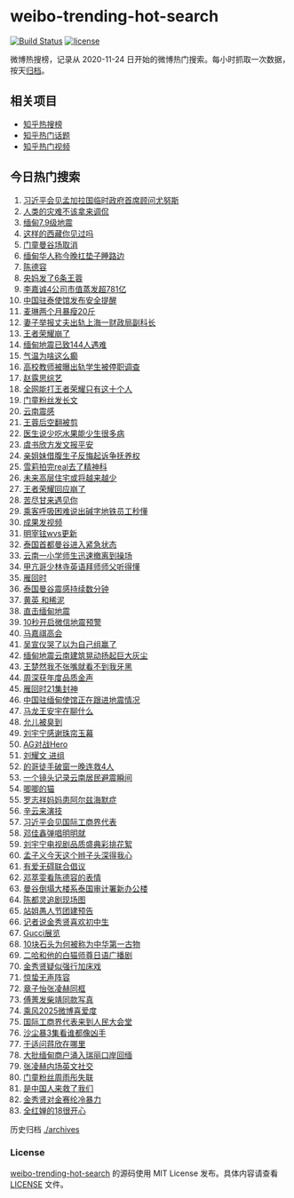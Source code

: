 # weibo-trending-hot-search

[![Build Status](https://github.com/justjavac/weibo-trending-hot-search/workflows/ci/badge.svg?branch=master)](https://github.com/justjavac/weibo-trending-hot-search/actions)
[![license](https://img.shields.io/github/license/justjavac/weibo-trending-hot-search)](https://github.com/justjavac/weibo-trending-hot-search/blob/master/LICENSE)

微博热搜榜，记录从 2020-11-24 日开始的微博热门搜索。每小时抓取一次数据，按天[归档](./archives)。

## 相关项目

- [知乎热搜榜](https://github.com/justjavac/zhihu-trending-top-search)
- [知乎热门话题](https://github.com/justjavac/zhihu-trending-hot-questions)
- [知乎热门视频](https://github.com/justjavac/zhihu-trending-hot-video)

## 今日热门搜索

<!-- BEGIN -->
<!-- 最后更新时间 Sat Mar 29 2025 04:38:47 GMT+0800 (China Standard Time) -->

1. [习近平会见孟加拉国临时政府首席顾问尤努斯](https://s.weibo.com//weibo?q=%23%E4%B9%A0%E8%BF%91%E5%B9%B3%E4%BC%9A%E8%A7%81%E5%AD%9F%E5%8A%A0%E6%8B%89%E5%9B%BD%E4%B8%B4%E6%97%B6%E6%94%BF%E5%BA%9C%E9%A6%96%E5%B8%AD%E9%A1%BE%E9%97%AE%E5%B0%A4%E5%8A%AA%E6%96%AF%23&Refer=new_time)
1. [人类的灾难不该拿来调侃](https://s.weibo.com//weibo?q=%23%E4%BA%BA%E7%B1%BB%E7%9A%84%E7%81%BE%E9%9A%BE%E4%B8%8D%E8%AF%A5%E6%8B%BF%E6%9D%A5%E8%B0%83%E4%BE%83%23&t=31&band_rank=1&Refer=top)
1. [缅甸7.9级地震](https://s.weibo.com//weibo?q=%E7%BC%85%E7%94%B87.9%E7%BA%A7%E5%9C%B0%E9%9C%87&t=31&band_rank=8&Refer=top)
1. [这样的西藏你见过吗](https://s.weibo.com//weibo?q=%23%E8%BF%99%E6%A0%B7%E7%9A%84%E8%A5%BF%E8%97%8F%E4%BD%A0%E8%A7%81%E8%BF%87%E5%90%97%23&t=31&band_rank=3&Refer=top)
1. [门童曼谷场取消](https://s.weibo.com//weibo?q=%23%E9%97%A8%E7%AB%A5%E6%9B%BC%E8%B0%B7%E5%9C%BA%E5%8F%96%E6%B6%88%23&t=31&band_rank=2&Refer=top)
1. [缅甸华人称今晚扛垫子睡路边](https://s.weibo.com//weibo?q=%23%E7%BC%85%E7%94%B8%E5%8D%8E%E4%BA%BA%E7%A7%B0%E4%BB%8A%E6%99%9A%E6%89%9B%E5%9E%AB%E5%AD%90%E7%9D%A1%E8%B7%AF%E8%BE%B9%23&t=31&band_rank=10&Refer=top)
1. [陈德容](https://s.weibo.com//weibo?q=%E9%99%88%E5%BE%B7%E5%AE%B9&t=31&band_rank=17&Refer=top)
1. [央妈发了6条王蓉](https://s.weibo.com//weibo?q=%E5%A4%AE%E5%A6%88%E5%8F%91%E4%BA%866%E6%9D%A1%E7%8E%8B%E8%93%89&t=31&band_rank=7&Refer=top)
1. [李嘉诚4公司市值蒸发超781亿](https://s.weibo.com//weibo?q=%23%E6%9D%8E%E5%98%89%E8%AF%9A4%E5%85%AC%E5%8F%B8%E5%B8%82%E5%80%BC%E8%92%B8%E5%8F%91%E8%B6%85781%E4%BA%BF%23&t=31&band_rank=13&Refer=top)
1. [中国驻泰使馆发布安全提醒](https://s.weibo.com//weibo?q=%23%E4%B8%AD%E5%9B%BD%E9%A9%BB%E6%B3%B0%E4%BD%BF%E9%A6%86%E5%8F%91%E5%B8%83%E5%AE%89%E5%85%A8%E6%8F%90%E9%86%92%23&t=31&band_rank=24&Refer=top)
1. [麦琳两个月暴瘦20斤](https://s.weibo.com//weibo?q=%23%E9%BA%A6%E7%90%B3%E4%B8%A4%E4%B8%AA%E6%9C%88%E6%9A%B4%E7%98%A620%E6%96%A4%23&t=31&band_rank=28&Refer=top)
1. [妻子举报丈夫出轨上海一财政局副科长](https://s.weibo.com//weibo?q=%23%E5%A6%BB%E5%AD%90%E4%B8%BE%E6%8A%A5%E4%B8%88%E5%A4%AB%E5%87%BA%E8%BD%A8%E4%B8%8A%E6%B5%B7%E4%B8%80%E8%B4%A2%E6%94%BF%E5%B1%80%E5%89%AF%E7%A7%91%E9%95%BF%23&t=31&band_rank=11&Refer=top)
1. [王者荣耀崩了](https://s.weibo.com//weibo?q=%23%E7%8E%8B%E8%80%85%E8%8D%A3%E8%80%80%E5%B4%A9%E4%BA%86%23&t=31&band_rank=4&Refer=top)
1. [缅甸地震已致144人遇难](https://s.weibo.com//weibo?q=%23%E7%BC%85%E7%94%B8%E5%9C%B0%E9%9C%87%E5%B7%B2%E8%87%B4144%E4%BA%BA%E9%81%87%E9%9A%BE%23&t=31&band_rank=12&Refer=top)
1. [气温为啥这么癫](https://s.weibo.com//weibo?q=%23%E6%B0%94%E6%B8%A9%E4%B8%BA%E5%95%A5%E8%BF%99%E4%B9%88%E7%99%AB%23&t=31&band_rank=10&Refer=top)
1. [高校教师被曝出轨学生被停职调查](https://s.weibo.com//weibo?q=%23%E9%AB%98%E6%A0%A1%E6%95%99%E5%B8%88%E8%A2%AB%E6%9B%9D%E5%87%BA%E8%BD%A8%E5%AD%A6%E7%94%9F%E8%A2%AB%E5%81%9C%E8%81%8C%E8%B0%83%E6%9F%A5%23&t=31&band_rank=31&Refer=top)
1. [赵露思综艺](https://s.weibo.com//weibo?q=%E8%B5%B5%E9%9C%B2%E6%80%9D%E7%BB%BC%E8%89%BA&t=31&band_rank=15&Refer=top)
1. [全网能打王者荣耀只有这十个人](https://s.weibo.com//weibo?q=%E5%85%A8%E7%BD%91%E8%83%BD%E6%89%93%E7%8E%8B%E8%80%85%E8%8D%A3%E8%80%80%E5%8F%AA%E6%9C%89%E8%BF%99%E5%8D%81%E4%B8%AA%E4%BA%BA&t=31&band_rank=27&Refer=top)
1. [门童粉丝发长文](https://s.weibo.com//weibo?q=%23%E9%97%A8%E7%AB%A5%E7%B2%89%E4%B8%9D%E5%8F%91%E9%95%BF%E6%96%87%23&t=31&band_rank=19&Refer=top)
1. [云南震感](https://s.weibo.com//weibo?q=%E4%BA%91%E5%8D%97%E9%9C%87%E6%84%9F&t=31&band_rank=34&Refer=top)
1. [王蓉后空翻被剪](https://s.weibo.com//weibo?q=%E7%8E%8B%E8%93%89%E5%90%8E%E7%A9%BA%E7%BF%BB%E8%A2%AB%E5%89%AA&t=31&band_rank=22&Refer=top)
1. [医生说少吃水果能少生很多病](https://s.weibo.com//weibo?q=%E5%8C%BB%E7%94%9F%E8%AF%B4%E5%B0%91%E5%90%83%E6%B0%B4%E6%9E%9C%E8%83%BD%E5%B0%91%E7%94%9F%E5%BE%88%E5%A4%9A%E7%97%85&t=31&band_rank=21&Refer=top)
1. [虞书欣方发文报平安](https://s.weibo.com//weibo?q=%23%E8%99%9E%E4%B9%A6%E6%AC%A3%E6%96%B9%E5%8F%91%E6%96%87%E6%8A%A5%E5%B9%B3%E5%AE%89%23&t=31&band_rank=32&Refer=top)
1. [亲姐妹借腹生子反悔起诉争抚养权](https://s.weibo.com//weibo?q=%23%E4%BA%B2%E5%A7%90%E5%A6%B9%E5%80%9F%E8%85%B9%E7%94%9F%E5%AD%90%E5%8F%8D%E6%82%94%E8%B5%B7%E8%AF%89%E4%BA%89%E6%8A%9A%E5%85%BB%E6%9D%83%23&t=31&band_rank=16&Refer=top)
1. [雪莉拍完real去了精神科](https://s.weibo.com//weibo?q=%23%E9%9B%AA%E8%8E%89%E6%8B%8D%E5%AE%8Creal%E5%8E%BB%E4%BA%86%E7%B2%BE%E7%A5%9E%E7%A7%91%23&t=31&band_rank=14&Refer=top)
1. [未来高层住宅或将越来越少](https://s.weibo.com//weibo?q=%23%E6%9C%AA%E6%9D%A5%E9%AB%98%E5%B1%82%E4%BD%8F%E5%AE%85%E6%88%96%E5%B0%86%E8%B6%8A%E6%9D%A5%E8%B6%8A%E5%B0%91%23&t=31&band_rank=33&Refer=top)
1. [王者荣耀回应崩了](https://s.weibo.com//weibo?q=%23%E7%8E%8B%E8%80%85%E8%8D%A3%E8%80%80%E5%9B%9E%E5%BA%94%E5%B4%A9%E4%BA%86%23&t=31&band_rank=23&Refer=top)
1. [苦尽甘来遇见你](https://s.weibo.com//weibo?q=%E8%8B%A6%E5%B0%BD%E7%94%98%E6%9D%A5%E9%81%87%E8%A7%81%E4%BD%A0&t=31&band_rank=50&Refer=top)
1. [乘客呼吸困难说出碱字地铁员工秒懂](https://s.weibo.com//weibo?q=%23%E4%B9%98%E5%AE%A2%E5%91%BC%E5%90%B8%E5%9B%B0%E9%9A%BE%E8%AF%B4%E5%87%BA%E7%A2%B1%E5%AD%97%E5%9C%B0%E9%93%81%E5%91%98%E5%B7%A5%E7%A7%92%E6%87%82%23&t=31&band_rank=43&Refer=top)
1. [成果发视频](https://s.weibo.com//weibo?q=%23%E6%88%90%E6%9E%9C%E5%8F%91%E8%A7%86%E9%A2%91%23&t=31&band_rank=9&Refer=top)
1. [明宰铉wvs更新](https://s.weibo.com//weibo?q=%23%E6%98%8E%E5%AE%B0%E9%93%89wvs%E6%9B%B4%E6%96%B0%23&t=31&band_rank=18&Refer=top)
1. [泰国首都曼谷进入紧急状态](https://s.weibo.com//weibo?q=%23%E6%B3%B0%E5%9B%BD%E9%A6%96%E9%83%BD%E6%9B%BC%E8%B0%B7%E8%BF%9B%E5%85%A5%E7%B4%A7%E6%80%A5%E7%8A%B6%E6%80%81%23&t=31&band_rank=48&Refer=top)
1. [云南一小学师生迅速撤离到操场](https://s.weibo.com//weibo?q=%23%E4%BA%91%E5%8D%97%E4%B8%80%E5%B0%8F%E5%AD%A6%E5%B8%88%E7%94%9F%E8%BF%85%E9%80%9F%E6%92%A4%E7%A6%BB%E5%88%B0%E6%93%8D%E5%9C%BA%23&t=31&band_rank=32&Refer=top)
1. [甲亢哥少林寺英语拜师师父听得懂](https://s.weibo.com//weibo?q=%23%E7%94%B2%E4%BA%A2%E5%93%A5%E5%B0%91%E6%9E%97%E5%AF%BA%E8%8B%B1%E8%AF%AD%E6%8B%9C%E5%B8%88%E5%B8%88%E7%88%B6%E5%90%AC%E5%BE%97%E6%87%82%23&t=31&band_rank=10&Refer=top)
1. [雁回时](https://s.weibo.com//weibo?q=%E9%9B%81%E5%9B%9E%E6%97%B6&t=31&band_rank=50&Refer=top)
1. [泰国曼谷震感持续数分钟](https://s.weibo.com//weibo?q=%23%E6%B3%B0%E5%9B%BD%E6%9B%BC%E8%B0%B7%E9%9C%87%E6%84%9F%E6%8C%81%E7%BB%AD%E6%95%B0%E5%88%86%E9%92%9F%23&t=31&band_rank=19&Refer=top)
1. [黄英 和稀泥](https://s.weibo.com//weibo?q=%E9%BB%84%E8%8B%B1%20%E5%92%8C%E7%A8%80%E6%B3%A5&t=31&band_rank=48&Refer=top)
1. [直击缅甸地震](https://s.weibo.com//weibo?q=%23%E7%9B%B4%E5%87%BB%E7%BC%85%E7%94%B8%E5%9C%B0%E9%9C%87%23&t=31&band_rank=49&Refer=top)
1. [10秒开启微信地震预警](https://s.weibo.com//weibo?q=%2310%E7%A7%92%E5%BC%80%E5%90%AF%E5%BE%AE%E4%BF%A1%E5%9C%B0%E9%9C%87%E9%A2%84%E8%AD%A6%23&t=31&band_rank=10&Refer=top)
1. [马嘉祺高会](https://s.weibo.com//weibo?q=%23%E9%A9%AC%E5%98%89%E7%A5%BA%E9%AB%98%E4%BC%9A%23&t=31&band_rank=35&Refer=top)
1. [吴宣仪哭了以为自己组赢了](https://s.weibo.com//weibo?q=%23%E5%90%B4%E5%AE%A3%E4%BB%AA%E5%93%AD%E4%BA%86%E4%BB%A5%E4%B8%BA%E8%87%AA%E5%B7%B1%E7%BB%84%E8%B5%A2%E4%BA%86%23&t=31&band_rank=26&Refer=top)
1. [缅甸地震云南建筑晃动扬起巨大灰尘](https://s.weibo.com//weibo?q=%23%E7%BC%85%E7%94%B8%E5%9C%B0%E9%9C%87%E4%BA%91%E5%8D%97%E5%BB%BA%E7%AD%91%E6%99%83%E5%8A%A8%E6%89%AC%E8%B5%B7%E5%B7%A8%E5%A4%A7%E7%81%B0%E5%B0%98%23&t=31&band_rank=36&Refer=top)
1. [王楚然我不张嘴就看不到我牙黑](https://s.weibo.com//weibo?q=%E7%8E%8B%E6%A5%9A%E7%84%B6%E6%88%91%E4%B8%8D%E5%BC%A0%E5%98%B4%E5%B0%B1%E7%9C%8B%E4%B8%8D%E5%88%B0%E6%88%91%E7%89%99%E9%BB%91&t=31&band_rank=45&Refer=top)
1. [周深获年度品质金声](https://s.weibo.com//weibo?q=%E5%91%A8%E6%B7%B1%E8%8E%B7%E5%B9%B4%E5%BA%A6%E5%93%81%E8%B4%A8%E9%87%91%E5%A3%B0&t=31&band_rank=50&Refer=top)
1. [雁回时21集封神](https://s.weibo.com//weibo?q=%23%E9%9B%81%E5%9B%9E%E6%97%B621%E9%9B%86%E5%B0%81%E7%A5%9E%23&t=31&band_rank=29&Refer=top)
1. [中国驻缅甸使馆正在跟进地震情况](https://s.weibo.com//weibo?q=%23%E4%B8%AD%E5%9B%BD%E9%A9%BB%E7%BC%85%E7%94%B8%E4%BD%BF%E9%A6%86%E6%AD%A3%E5%9C%A8%E8%B7%9F%E8%BF%9B%E5%9C%B0%E9%9C%87%E6%83%85%E5%86%B5%23&t=31&band_rank=50&Refer=top)
1. [马龙王安宇在聊什么](https://s.weibo.com//weibo?q=%23%E9%A9%AC%E9%BE%99%E7%8E%8B%E5%AE%89%E5%AE%87%E5%9C%A8%E8%81%8A%E4%BB%80%E4%B9%88%23&t=31&band_rank=20&Refer=top)
1. [允儿被臭到](https://s.weibo.com//weibo?q=%E5%85%81%E5%84%BF%E8%A2%AB%E8%87%AD%E5%88%B0&t=31&band_rank=41&Refer=top)
1. [刘宇宁感谢珠帘玉幕](https://s.weibo.com//weibo?q=%23%E5%88%98%E5%AE%87%E5%AE%81%E6%84%9F%E8%B0%A2%E7%8F%A0%E5%B8%98%E7%8E%89%E5%B9%95%23&t=31&band_rank=48&Refer=top)
1. [AG对战Hero](https://s.weibo.com//weibo?q=%23AG%E5%AF%B9%E6%88%98Hero%23&t=31&band_rank=50&Refer=top)
1. [刘耀文 进组](https://s.weibo.com//weibo?q=%E5%88%98%E8%80%80%E6%96%87%20%E8%BF%9B%E7%BB%84&t=31&band_rank=37&Refer=top)
1. [的哥徒手破窗一晚连救4人](https://s.weibo.com//weibo?q=%23%E7%9A%84%E5%93%A5%E5%BE%92%E6%89%8B%E7%A0%B4%E7%AA%97%E4%B8%80%E6%99%9A%E8%BF%9E%E6%95%914%E4%BA%BA%23&t=31&band_rank=33&Refer=top)
1. [一个镜头记录云南居民避震瞬间](https://s.weibo.com//weibo?q=%23%E4%B8%80%E4%B8%AA%E9%95%9C%E5%A4%B4%E8%AE%B0%E5%BD%95%E4%BA%91%E5%8D%97%E5%B1%85%E6%B0%91%E9%81%BF%E9%9C%87%E7%9E%AC%E9%97%B4%23&t=31&band_rank=13&Refer=top)
1. [唧唧的猫](https://s.weibo.com//weibo?q=%E5%94%A7%E5%94%A7%E7%9A%84%E7%8C%AB&t=31&band_rank=38&Refer=top)
1. [罗志祥妈妈患阿尔兹海默症](https://s.weibo.com//weibo?q=%23%E7%BD%97%E5%BF%97%E7%A5%A5%E5%A6%88%E5%A6%88%E6%82%A3%E9%98%BF%E5%B0%94%E5%85%B9%E6%B5%B7%E9%BB%98%E7%97%87%23&t=31&band_rank=39&Refer=top)
1. [辛云来演技](https://s.weibo.com//weibo?q=%E8%BE%9B%E4%BA%91%E6%9D%A5%E6%BC%94%E6%8A%80&t=31&band_rank=25&Refer=top)
1. [习近平会见国际工商界代表](https://s.weibo.com//weibo?q=%23%E4%B9%A0%E8%BF%91%E5%B9%B3%E4%BC%9A%E8%A7%81%E5%9B%BD%E9%99%85%E5%B7%A5%E5%95%86%E7%95%8C%E4%BB%A3%E8%A1%A8%23&Refer=new_time)
1. [邓佳鑫弹唱明明就](https://s.weibo.com//weibo?q=%E9%82%93%E4%BD%B3%E9%91%AB%E5%BC%B9%E5%94%B1%E6%98%8E%E6%98%8E%E5%B0%B1&t=31&band_rank=48&Refer=top)
1. [刘宇宁电视剧品质盛典彩排花絮](https://s.weibo.com//weibo?q=%23%E5%88%98%E5%AE%87%E5%AE%81%E7%94%B5%E8%A7%86%E5%89%A7%E5%93%81%E8%B4%A8%E7%9B%9B%E5%85%B8%E5%BD%A9%E6%8E%92%E8%8A%B1%E7%B5%AE%23&t=31&band_rank=48&Refer=top)
1. [孟子义今天这个辫子头深得我心](https://s.weibo.com//weibo?q=%23%E5%AD%9F%E5%AD%90%E4%B9%89%E4%BB%8A%E5%A4%A9%E8%BF%99%E4%B8%AA%E8%BE%AB%E5%AD%90%E5%A4%B4%E6%B7%B1%E5%BE%97%E6%88%91%E5%BF%83%23&t=31&band_rank=30&Refer=top)
1. [有爱无碍联合倡议](https://s.weibo.com//weibo?q=%E6%9C%89%E7%88%B1%E6%97%A0%E7%A2%8D%E8%81%94%E5%90%88%E5%80%A1%E8%AE%AE&t=31&band_rank=48&Refer=top)
1. [邓萃雯看陈德容的表情](https://s.weibo.com//weibo?q=%E9%82%93%E8%90%83%E9%9B%AF%E7%9C%8B%E9%99%88%E5%BE%B7%E5%AE%B9%E7%9A%84%E8%A1%A8%E6%83%85&t=31&band_rank=48&Refer=top)
1. [曼谷倒塌大楼系泰国审计署新办公楼](https://s.weibo.com//weibo?q=%23%E6%9B%BC%E8%B0%B7%E5%80%92%E5%A1%8C%E5%A4%A7%E6%A5%BC%E7%B3%BB%E6%B3%B0%E5%9B%BD%E5%AE%A1%E8%AE%A1%E7%BD%B2%E6%96%B0%E5%8A%9E%E5%85%AC%E6%A5%BC%23&t=31&band_rank=24&Refer=top)
1. [陈都灵追剧现场图](https://s.weibo.com//weibo?q=%23%E9%99%88%E9%83%BD%E7%81%B5%E8%BF%BD%E5%89%A7%E7%8E%B0%E5%9C%BA%E5%9B%BE%23&t=31&band_rank=50&Refer=top)
1. [站姐愚人节团建预告](https://s.weibo.com//weibo?q=%23%E7%AB%99%E5%A7%90%E6%84%9A%E4%BA%BA%E8%8A%82%E5%9B%A2%E5%BB%BA%E9%A2%84%E5%91%8A%23&t=31&band_rank=47&Refer=top)
1. [记者说金秀贤喜欢初中生](https://s.weibo.com//weibo?q=%23%E8%AE%B0%E8%80%85%E8%AF%B4%E9%87%91%E7%A7%80%E8%B4%A4%E5%96%9C%E6%AC%A2%E5%88%9D%E4%B8%AD%E7%94%9F%23&t=31&band_rank=39&Refer=top)
1. [Gucci展览](https://s.weibo.com//weibo?q=%23Gucci%E5%B1%95%E8%A7%88%23&t=31&band_rank=47&Refer=top)
1. [10块石头为何被称为中华第一古物](https://s.weibo.com//weibo?q=%2310%E5%9D%97%E7%9F%B3%E5%A4%B4%E4%B8%BA%E4%BD%95%E8%A2%AB%E7%A7%B0%E4%B8%BA%E4%B8%AD%E5%8D%8E%E7%AC%AC%E4%B8%80%E5%8F%A4%E7%89%A9%23&t=31&band_rank=43&Refer=top)
1. [二哈和他的白猫师尊日语广播剧](https://s.weibo.com//weibo?q=%23%E4%BA%8C%E5%93%88%E5%92%8C%E4%BB%96%E7%9A%84%E7%99%BD%E7%8C%AB%E5%B8%88%E5%B0%8A%E6%97%A5%E8%AF%AD%E5%B9%BF%E6%92%AD%E5%89%A7%23&t=31&band_rank=50&Refer=top)
1. [金秀贤疑似强行加床戏](https://s.weibo.com//weibo?q=%23%E9%87%91%E7%A7%80%E8%B4%A4%E7%96%91%E4%BC%BC%E5%BC%BA%E8%A1%8C%E5%8A%A0%E5%BA%8A%E6%88%8F%23&t=31&band_rank=42&Refer=top)
1. [惊蛰无声阵容](https://s.weibo.com//weibo?q=%E6%83%8A%E8%9B%B0%E6%97%A0%E5%A3%B0%E9%98%B5%E5%AE%B9&t=31&band_rank=45&Refer=top)
1. [章子怡张凌赫同框](https://s.weibo.com//weibo?q=%23%E7%AB%A0%E5%AD%90%E6%80%A1%E5%BC%A0%E5%87%8C%E8%B5%AB%E5%90%8C%E6%A1%86%23&t=31&band_rank=40&Refer=top)
1. [傅菁发柴靖同款写真](https://s.weibo.com//weibo?q=%E5%82%85%E8%8F%81%E5%8F%91%E6%9F%B4%E9%9D%96%E5%90%8C%E6%AC%BE%E5%86%99%E7%9C%9F&t=31&band_rank=49&Refer=top)
1. [乘风2025微博喜爱度](https://s.weibo.com//weibo?q=%E4%B9%98%E9%A3%8E2025%E5%BE%AE%E5%8D%9A%E5%96%9C%E7%88%B1%E5%BA%A6&t=31&band_rank=46&Refer=top)
1. [国际工商界代表来到人民大会堂](https://s.weibo.com//weibo?q=%23%E5%9B%BD%E9%99%85%E5%B7%A5%E5%95%86%E7%95%8C%E4%BB%A3%E8%A1%A8%E6%9D%A5%E5%88%B0%E4%BA%BA%E6%B0%91%E5%A4%A7%E4%BC%9A%E5%A0%82%23&t=31&band_rank=10&Refer=top)
1. [沙尘暴3集看谁都像凶手](https://s.weibo.com//weibo?q=%E6%B2%99%E5%B0%98%E6%9A%B43%E9%9B%86%E7%9C%8B%E8%B0%81%E9%83%BD%E5%83%8F%E5%87%B6%E6%89%8B&t=31&band_rank=48&Refer=top)
1. [于适问蒋欣在哪里](https://s.weibo.com//weibo?q=%23%E4%BA%8E%E9%80%82%E9%97%AE%E8%92%8B%E6%AC%A3%E5%9C%A8%E5%93%AA%E9%87%8C%23&t=31&band_rank=44&Refer=top)
1. [大批缅甸商户涌入瑞丽口岸回缅](https://s.weibo.com//weibo?q=%23%E5%A4%A7%E6%89%B9%E7%BC%85%E7%94%B8%E5%95%86%E6%88%B7%E6%B6%8C%E5%85%A5%E7%91%9E%E4%B8%BD%E5%8F%A3%E5%B2%B8%E5%9B%9E%E7%BC%85%23&t=31&band_rank=6&Refer=top)
1. [张凌赫内场英文社交](https://s.weibo.com//weibo?q=%E5%BC%A0%E5%87%8C%E8%B5%AB%E5%86%85%E5%9C%BA%E8%8B%B1%E6%96%87%E7%A4%BE%E4%BA%A4&t=31&band_rank=45&Refer=top)
1. [门童粉丝周雨彤失联](https://s.weibo.com//weibo?q=%23%E9%97%A8%E7%AB%A5%E7%B2%89%E4%B8%9D%E5%91%A8%E9%9B%A8%E5%BD%A4%E5%A4%B1%E8%81%94%23&t=31&band_rank=5&Refer=top)
1. [是中国人来救了我们](https://s.weibo.com//weibo?q=%23%E6%98%AF%E4%B8%AD%E5%9B%BD%E4%BA%BA%E6%9D%A5%E6%95%91%E4%BA%86%E6%88%91%E4%BB%AC%23&t=31&band_rank=46&Refer=top)
1. [金秀贤对金赛纶冷暴力](https://s.weibo.com//weibo?q=%23%E9%87%91%E7%A7%80%E8%B4%A4%E5%AF%B9%E9%87%91%E8%B5%9B%E7%BA%B6%E5%86%B7%E6%9A%B4%E5%8A%9B%23&t=31&band_rank=47&Refer=top)
1. [全红婵的18很开心](https://s.weibo.com//weibo?q=%E5%85%A8%E7%BA%A2%E5%A9%B5%E7%9A%8418%E5%BE%88%E5%BC%80%E5%BF%83&t=31&band_rank=48&Refer=top)

<!-- END -->

历史归档 [./archives](./archives)

### License

[weibo-trending-hot-search](https://github.com/justjavac/weibo-trending-hot-search) 的源码使用 MIT License
发布。具体内容请查看 [LICENSE](./LICENSE) 文件。
